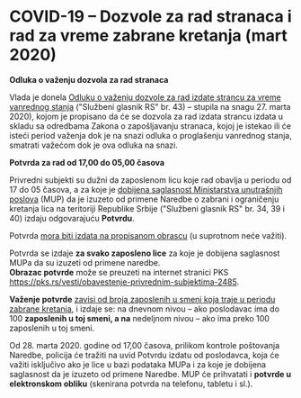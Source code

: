 # COVID-19 – Dozvole za rad stranaca i rad za vreme zabrane kretanja (mart 2020)

**Odluka o važenju dozvola za rad stranaca**

Vlada je donela <u>Odluku o važenju dozvole za rad izdate strancu za vreme vanrednog stanja</u> ("Službeni glasnik RS" br. 43) – stupila na snagu 27. marta 2020), kojom je propisano da će se dozvola za rad izdata strancu izdata u skladu sa odredbama Zakona o zapošljavanju stranaca, kojoj je istekao ili će isteći period važenja dok je na snazi odluka o proglašenju vanrednog stanja, smatrati važećom dok je ova odluka na snazi.

**Potvrda za rad od 17,00 do 05,00 časova**

Privredni subjekti su dužni da zaposlenom licu koje rad obavlja u periodu od 17 do 05 časova, a za koje je <u>dobijena saglasnost Ministarstva unutrašnjih poslova</u> (MUP) da je izuzeto od primene Naredbe o zabrani i ograničenju kretanja lica na teritoriji Republike Srbije ("Službeni glasnik RS" br. 34, 39 i 40) izdaju odgovarajuću **Potvrdu**.

Potvrda <u>mora biti izdata na propisanom obrascu</u> (u suprotnom neće važiti).

Potvrda se izdaje **za svako zaposleno lice** za koje je dobijena saglasnost MUPa da su izuzeti od primene naredbe.\
**Obrazac potvrde** može se preuzeti na internet stranici PKS https://pks.rs/vesti/obavestenje-privrednim-subjektima-2485.

**Važenje potvrde** <u>zavisi od broja zaposlenih u smeni koja traje u periodu zabrane kretanja</u>, i izdaje se: na dnevnom nivou – ako poslodavac ima do 100 **zaposlenih u toj smeni, a na** nedeljnom nivou – ako ima preko 100 zaposlenih u toj smeni.

Od 28. marta 2020. godine od 17,00 časova, prilikom kontrole poštovanja Naredbe, policija će tražiti na uvid Potvrdu izdatu od poslodavca, koja će važiti isključivo ako je lice u bazi podataka MUPa i za koje je dobijena saglasnost da je izuzeto od primene Naredbe.
MUP će prihvatati i **potvrde u elektronskom obliku** (skenirana potvrda na telefonu, tabletu i sl.).
